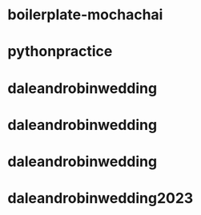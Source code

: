 # boilerplate-mochachai
# pythonpractice
# daleandrobinwedding
# daleandrobinwedding
# daleandrobinwedding
# daleandrobinwedding2023
